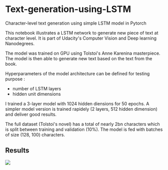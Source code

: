 # Text-generation-using-LSTM
Character-level text generation using simple LSTM model in Pytorch

This notebook illustrates a LSTM network to generate new piece of text at character level.
It is part of Udacity's Computer Vision and Deep learning Nanodegrees.

The model was trained on GPU using Tolstoi's Anne Karenina masterpiece. The model is then able to generate new text based on the text from the book.

Hyperparameters of the model architecture can be defined for testing purpose :
- number of LSTM layers
- hidden unit dimensions

I trained a 3-layer model with 1024 hidden diensions for 50 epochs. A simpler model version is trained rapidely (2 layers, 512 hidden dimension) and deliver good results.

The full dataset (Tolstoi's novel) has a total of nearly 2bn characters which is split between training and validation (10%). The model is fed with batches of size (128, 100) characters. 

## Results
![](sample_output.PNG)
